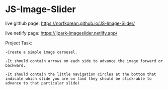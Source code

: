 # JS-Image-Slider

live github page: https://norfkorean.github.io/JS-Image-Slider/

live netlify page: https://jipark-imageslider.netlify.app/

Project Task: 

    -Create a simple image carousel. 

    -It should contain arrows on each side to advance the image forward or backward. 

    -It should contain the little navigation circles at the bottom that indicate which slide you are on (and they should be click-able to advance to that particular slide)

